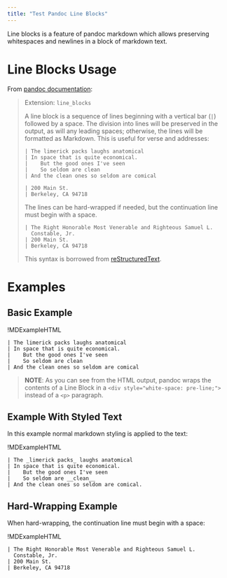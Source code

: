 ```yaml
---
title: "Test Pandoc Line Blocks"
---
```




Line blocks is a feature of pandoc markdown which allows preserving whitespaces and newlines in a block of markdown text.

# Line Blocks Usage

From [pandoc documentation](http://pandoc.org/MANUAL.html#line-blocks):

> Extension: `line_blocks`
> 
> A line block is a sequence of lines beginning with a vertical bar (`|`) followed by a space. The division into lines will be preserved in the output, as will any leading spaces; otherwise, the lines will be formatted as Markdown. This is useful for verse and addresses:
> 
> ```
> | The limerick packs laughs anatomical
> | In space that is quite economical.
> |    But the good ones I've seen
> |    So seldom are clean
> | And the clean ones so seldom are comical
> 
> | 200 Main St.
> | Berkeley, CA 94718
> ```
>
> The lines can be hard-wrapped if needed, but the continuation line must begin with a space.
> 
> ```
> | The Right Honorable Most Venerable and Righteous Samuel L.
>   Constable, Jr.
> | 200 Main St.
> | Berkeley, CA 94718
> ```
>
> This syntax is borrowed from [reStructuredText](http://docutils.sourceforge.net/docs/ref/rst/introduction.html).

# Examples

## Basic Example

!MDExampleHTML
~~~~~~~~~~~~~~~~~~~~~~~~~~~~~~~~~~~~~~~~~~
| The limerick packs laughs anatomical
| In space that is quite economical.
|    But the good ones I've seen
|    So seldom are clean
| And the clean ones so seldom are comical
~~~~~~~~~~~~~~~~~~~~~~~~~~~~~~~~~~~~~~~~~~

> __NOTE__: As you can see from the HTML output, pandoc wraps the contents of a Line Block in a `<div style="white-space: pre-line;">` instead of a `<p>` paragraph.

## Example With Styled Text

In this example normal markdown styling is applied to the text:

!MDExampleHTML
~~~~~~~~~~~~~~~~~~~~~~~~~~~~~~~~~~~~~~~~~~
| The _limerick packs_ laughs anatomical
| In space that is quite economical.
|    But the good ones I've seen
|    So seldom are __clean__
| And the clean ones so seldom are comical.
~~~~~~~~~~~~~~~~~~~~~~~~~~~~~~~~~~~~~~~~~~


## Hard-Wrapping Example

When hard-wrapping, the continuation line must begin with a space:

!MDExampleHTML
~~~~~~~~~~~~~~~~~~~~~~~~~~~~~~~~~~~~~~~~~~
| The Right Honorable Most Venerable and Righteous Samuel L.
  Constable, Jr.
| 200 Main St.
| Berkeley, CA 94718
~~~~~~~~~~~~~~~~~~~~~~~~~~~~~~~~~~~~~~~~~~

